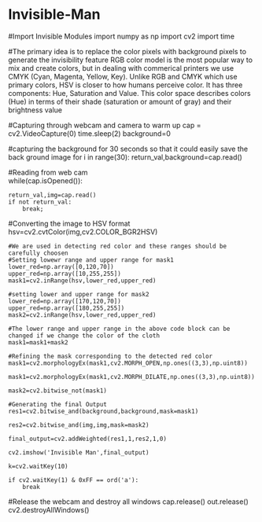 # Invisible-Man

#Import Invisible Modules
import numpy as np
import cv2
import time

#The primary idea is to replace the color pixels with background pixels to generate the invisibility feature
RGB color model is the most popular way to mix and create colors, but in dealing with commerical printers we use CMYK (Cyan, Magenta, Yellow, Key). Unlike RGB and CMYK which use primary colors, HSV is closer to how humans perceive color. It has three components: Hue, Saturation and Value. This color space describes colors (Hue) in terms of their shade (saturation or amount of gray) and their brightness value

#Capturing through webcam and camera to warm up
cap = cv2.VideoCapture(0)
time.sleep(2)
background=0

#capturing the background for 30 seconds so that it could easily save the back ground image
for i in range(30):
    return_val,background=cap.read()
    
 #Reading from web cam    
while(cap.isOpened()):
    
    return_val,img=cap.read()
    if not return_val:
        break;
 
 #Converting the image to HSV format
 hsv=cv2.cvtColor(img,cv2.COLOR_BGR2HSV)
    
    #We are used in detecting red color and these ranges should be carefully choosen
    #Setting lowewr range and upper range for mask1
    lower_red=np.array([0,120,70])
    upper_red=np.array([10,255,255])
    mask1=cv2.inRange(hsv,lower_red,upper_red)
    
    #setting lower and upper range for mask2
    lower_red=np.array([170,120,70])
    upper_red=np.array([180,255,255])
    mask2=cv2.inRange(hsv,lower_red,upper_red)
    
    #The lower range and upper range in the above code block can be changed if we change the color of the cloth
    mask1=mask1+mask2
    
    #Refining the mask corresponding to the detected red color
    mask1=cv2.morphologyEx(mask1,cv2.MORPH_OPEN,np.ones((3,3),np.uint8))
    
    mask1=cv2.morphologyEx(mask1,cv2.MORPH_DILATE,np.ones((3,3),np.uint8))
    
    mask2=cv2.bitwise_not(mask1)
    
    #Generating the final Output
    res1=cv2.bitwise_and(background,background,mask=mask1)
    
    res2=cv2.bitwise_and(img,img,mask=mask2)
    
    final_output=cv2.addWeighted(res1,1,res2,1,0)
    
    cv2.imshow('Invisible Man',final_output)
    
    k=cv2.waitKey(10)
    
    if cv2.waitKey(1) & 0xFF == ord('a'): 
        break

#Release the webcam and destroy all windows
cap.release()
out.release()
cv2.destroyAllWindows()
    
